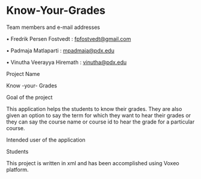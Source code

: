 Know-Your-Grades
================
Team members and e-mail addresses 

•	Fredrik Persen Fostvedt 	: fpfostvedt@gmail.com

•	Padmaja Matlaparti 		: mpadmaja@pdx.edu

•	Vinutha Veerayya Hiremath	: vinutha@pdx.edu	

Project Name

Know -your- Grades

Goal of the project

This application helps the students to know their grades. They are also given an option to say the term for which they want to hear their grades or they can say the course name or course id to hear the grade for a particular course. 

Intended user of the application

Students

This project is written in xml and has been accomplished using Voxeo platform.

